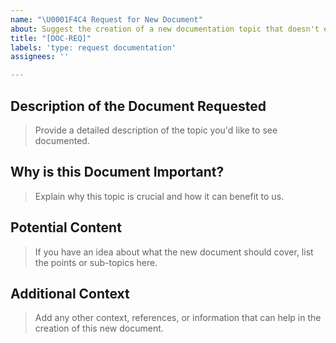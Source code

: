 ```yaml
---
name: "\U0001F4C4 Request for New Document"
about: Suggest the creation of a new documentation topic that doesn't exist yet.
title: "[DOC-REQ]"
labels: 'type: request documentation'
assignees: ''

---
```


## Description of the Document Requested

> Provide a detailed description of the topic you'd like to see documented.



## Why is this Document Important?

> Explain why this topic is crucial and how it can benefit to us.



## Potential Content

> If you have an idea about what the new document should cover, list the points or sub-topics here.



## Additional Context

> Add any other context, references, or information that can help in the creation of this new document.
